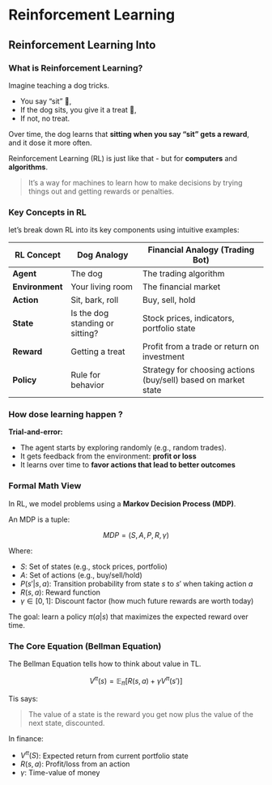 # Reinforcement Learning

## Reinforcement Learning Into

### What is Reinforcement Learning?

Imagine teaching a dog tricks. 

- You say “sit” 🐶,
- If the dog sits, you give it a treat 🍖, 
- If not, no treat. 

Over time, the dog learns that **sitting when you say “sit” gets a reward**, and it dose it more often. 

Reinforcement Learning (RL) is just like that - but for **computers** and **algorithms**. 

> It’s a way for machines to learn how to make decisions by trying things out and getting rewards or penalties. 

### Key Concepts in RL

let’s break down RL into its key components using intuitive examples:

| **RL Concept**  | **Dog Analogy**                 | **Financial Analogy (Trading Bot)**                          |
| --------------- | ------------------------------- | ------------------------------------------------------------ |
| **Agent**       | The dog                         | The trading algorithm                                        |
| **Environment** | Your living room                | The financial market                                         |
| **Action**      | Sit, bark, roll                 | Buy, sell, hold                                              |
| **State**       | Is the dog standing or sitting? | Stock prices, indicators, portfolio state                    |
| **Reward**      | Getting a treat                 | Profit from a trade or return on investment                  |
| **Policy**      | Rule for behavior               | Strategy for choosing actions (buy/sell) based on market state |

### How dose learning happen ?

**Trial-and-error:**

- The agent starts by exploring randomly (e.g., random trades). 
- It gets  feedback from the environment: **profit or loss**
- It learns over time to **favor actions that lead to better outcomes**

### Formal Math View

In RL, we model problems using a **Markov Decision Process (MDP)**. 

An MDP is a tuple:


$$
MDP = (S,A,P,R,\gamma)
$$


Where: 

- $S$: Set of states (e.g., stock prices, portfolio) 
- $A$: Set of actions (e.g., buy/sell/hold)
- $P(s'|s,a)$: Transition probability from state $s$ to $s'$ when taking action $a$
- $R(s,a)$: Reward function 
- $\gamma \in [0,1]$: Discount factor (how much future rewards are worth today)

The goal: learn a policy $\pi(a|s)$ that maximizes the expected reward over time. 

### The Core Equation (Bellman Equation)

The Bellman Equation tells how to think about value in TL. 


$$
V^{\pi}(s) = \mathbb{E}_{\pi} \left[ R(s,a) + \gamma V^{\pi}(s{\prime}) \right]
$$


Tis says:

> The value of a state is the reward you get now plus the value of the next state, discounted. 

In finance: 

- $V^\pi(S)$: Expected return from current portfolio state 
- $R(s,a)$: Profit/loss from an action 
- $\gamma$: Time-value of money 





